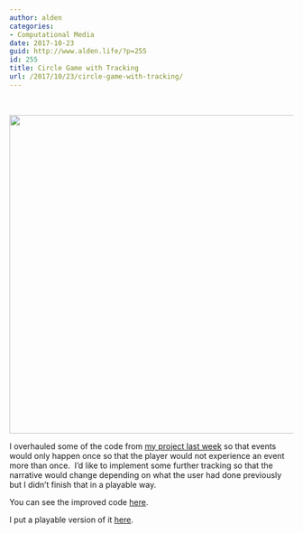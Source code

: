 ```yaml
---
author: alden
categories:
- Computational Media
date: 2017-10-23
guid: http://www.alden.life/?p=255
id: 255
title: Circle Game with Tracking
url: /2017/10/23/circle-game-with-tracking/
---
```


&nbsp;

<img class="alignnone wp-image-258 " src="http://www.alden.life/wp-content/uploads/2017/10/CircleGameUsHere.png" alt="" width="978" height="564" srcset="http://www.alden.life/wp-content/uploads/2017/10/CircleGameUsHere.png 1350w, http://www.alden.life/wp-content/uploads/2017/10/CircleGameUsHere-300x173.png 300w, http://www.alden.life/wp-content/uploads/2017/10/CircleGameUsHere-768x443.png 768w, http://www.alden.life/wp-content/uploads/2017/10/CircleGameUsHere-1024x591.png 1024w" sizes="(max-width: 978px) 100vw, 978px" />

I overhauled some of the code from [my project last week](http://www.alden.life/2017/10/16/circle-game/) so that events would only happen once so that the player would not experience an event more than once.  I&#8217;d like to implement some further tracking so that the narrative would change depending on what the user had done previously but I didn&#8217;t finish that in a playable way.

You can see the improved code [here](https://github.com/miamiww/ComputationalMedia/blob/master/Week6/circleGameTracking.js).

I put a playable version of it [here](https://alpha.editor.p5js.org/full/SJwwM0jTW).
